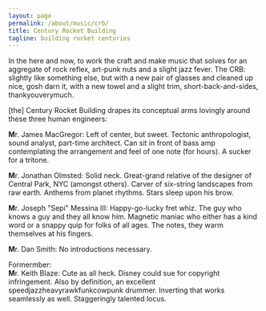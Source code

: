 ```yaml
---
layout: page
permalink: /about/music/crb/
title: Century Rocket Building
tagline: building rocket centuries
---
```


In the here and now, to work the craft  and make music that solves for an aggregate of rock reflex, art-punk nuts and a slight jazz fever.  The CRB: slightly like something else, but with a new pair of glasses and cleaned up nice, gosh darn it, with a new towel and a slight trim, short-back-and-sides, thankyouverymuch.

[the] Century Rocket Building drapes its conceptual arms lovingly around these three human engineers:

**M**r. James MacGregor: Left of center, but sweet. Tectonic anthropologist, sound analyst, part-time architect. Can sit in front of bass amp contemplating the arrangement and feel of one note (for hours). A sucker for a tritone.


**M**r. Jonathan Olmsted: Solid neck. Great-grand relative of the designer of Central Park, NYC (amongst others). Carver of six-string landscapes from raw earth.  Anthems from planet rhythms. Stars sleep upon his brow.

**M**r. Joseph "Sepi" Messina III:  Happy-go-lucky fret whiz.  The guy who knows a guy and they all know him. Magnetic maniac who either has a kind word or a snappy quip for folks of all ages. The notes, they warm themselves at his fingers.

**M**r. Dan Smith: No introductions necessary.

Formermber:<br>
**M**r. Keith Blaze: Cute as all heck. Disney could sue for copyright infringement. Also by definition, an excellent speedjazzheavyrawkfunkcowpunk drummer. Inverting that works seamlessly as well. Staggeringly talented locus.
